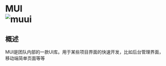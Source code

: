 MUI   
![muui](https://cloud.githubusercontent.com/assets/11830681/18045393/3be5e480-6e05-11e6-80cd-2f1b2dfcd55f.png)
====

## 概述
MUI是团队内部的一款UI库。用于某些项目界面的快速开发，比如后台管理界面，移动端简单页面等等

